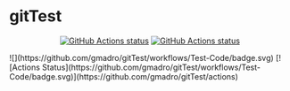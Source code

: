 # gitTest
<p align="center">
  <a href="https://github.com/gmadro/gitTest"><img alt="GitHub Actions status" src="https://github.com/gmadro/GitTest/workflows/Create-Branch/badge.svg"></a>
  <a href="https://github.com/gmadro/gitTest"><img alt="GitHub Actions status" src="https://github.com/gmadro/GitTest/workflows/Test-Code/badge.svg"></a>
</p>
![](https://github.com/gmadro/gitTest/workflows/Test-Code/badge.svg)
[![Actions Status](https://github.com/gmadro/gitTest/workflows/Test-Code/badge.svg)](https://github.com/gmadro/gitTest/actions)
